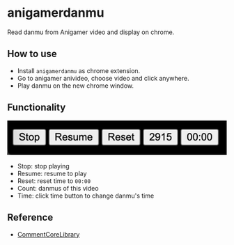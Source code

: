 # anigamerdanmu

Read danmu from Anigamer video and display on chrome.

## How to use

- Install `anigamerdanmu` as chrome extension.
- Go to anigamer anivideo, choose video and click anywhere.
- Play danmu on the new chrome window.

## Functionality

![Control button](control.jpg)

- Stop: stop playing
- Resume: resume to play
- Reset: reset time to `00:00`
- Count: danmus of this video
- Time: click time button to change danmu's time

## Reference

- [CommentCoreLibrary](https://github.com/jabbany/CommentCoreLibrary)

